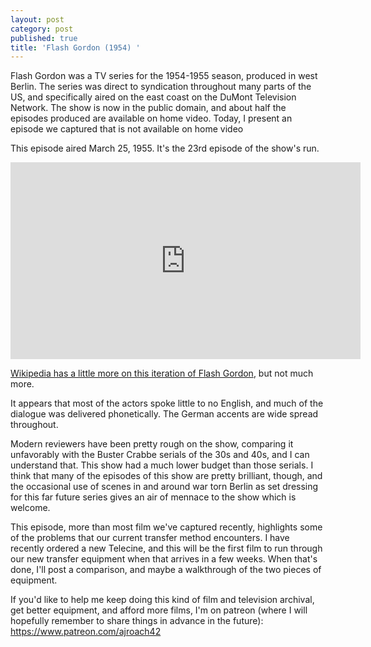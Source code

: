```yaml
---
layout: post
category: post
published: true
title: 'Flash Gordon (1954) '
---
```

Flash Gordon was a TV series for the 1954-1955 season, produced in west Berlin. The series was direct to syndication throughout many parts of the US, and specifically aired on the east coast on the DuMont Television Network. The show is now in the public domain, and about half the episodes produced are available on home video. Today, I present an episode we captured that is not available on home video 


This episode aired March 25, 1955. It's the 23rd episode of the show's run. 


<iframe width="560" height="315" sandbox="allow-same-origin allow-scripts allow-popups" src="https://mountaintown.video/videos/embed/1a4701a6-a754-4aa3-9feb-3100e4589e7b" frameborder="0" allowfullscreen></iframe>

[Wikipedia has a little more on this iteration of Flash Gordon](https://en.wikipedia.org/wiki/Flash_Gordon_(1954_TV_series)), but not much more. 

It appears that most of the actors spoke little to no English, and much of the dialogue was delivered phonetically. The German accents are wide spread throughout. 

Modern reviewers have been pretty rough on the show, comparing it unfavorably with the Buster Crabbe serials of the 30s and 40s, and I can understand that. This show had a much lower budget than those serials. I think that many of the episodes of this show are pretty brilliant, though, and the occasional use of scenes in and around war torn Berlin as set dressing for this far future series gives an air of mennace to the show which is welcome. 

This episode, more than most film we've captured recently, highlights some of the problems that our current transfer method encounters. I have recently ordered a new Telecine, and this will be the first film to run through our new transfer equipment when that arrives in a few weeks. When that's done, I'll post a comparison, and maybe a walkthrough of the two pieces of equipment.

If you'd like to help me keep doing this kind of film and television archival, get better equipment, and afford more films, I'm on patreon (where I will hopefully remember to share things in advance in the future): https://www.patreon.com/ajroach42
